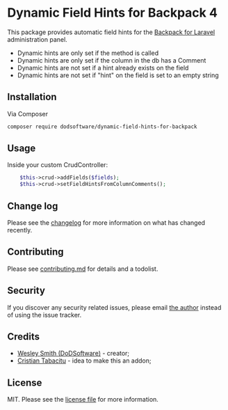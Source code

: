 # Dynamic Field Hints for Backpack 4


This package provides automatic field hints for the [Backpack for Laravel](https://backpackforlaravel.com/) administration panel. 
 
- Dynamic hints are only set if the method is called
- Dynamic hints are only set if the column in the db has a Comment
- Dynamic hints are not set if a hint already exists on the field
- Dynamic hints are not set if "hint" on the field is set to an empty string


## Installation

Via Composer

``` bash
composer require dodsoftware/dynamic-field-hints-for-backpack
```

## Usage

Inside your custom CrudController:

```php
    $this->crud->addFields($fields);
    $this->crud->setFieldHintsFromColumnComments();
```

## Change log

Please see the [changelog](changelog.md) for more information on what has changed recently.

## Contributing

Please see [contributing.md](contributing.md) for details and a todolist.

## Security

If you discover any security related issues, please email [the author](composer.json) instead of using the issue tracker.

## Credits

- [Wesley Smith (DoDSoftware)](https://github.com/DoDSoftware) - creator;
- [Cristian Tabacitu](https://github.com/tabacitu) - idea to make this an addon;


## License

MIT. Please see the [license file](license.md) for more information.
